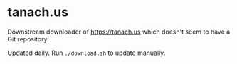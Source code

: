 # tanach.us

Downstream downloader of <https://tanach.us> which doesn't seem to have a Git repository.

Updated daily. Run `./download.sh` to update manually.
